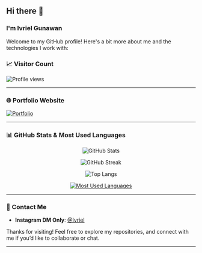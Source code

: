 ## Hi there 👋

### I'm Ivriel Gunawan

Welcome to my GitHub profile! Here's a bit more about me and the technologies I work with:

### 📈 Visitor Count
<p>
  <img src="https://komarev.com/ghpvc/?username=Ivriel&label=Profile%20views&color=0e75b6&style=flat" alt="Profile views" />
</p>

---

### 🌐 Portfolio Website
<p align="left">
  <a href="https://www.ivriel.my.id" target="_blank">
    <img src="https://img.shields.io/badge/My%20Portfolio-FF5722?style=for-the-badge&logo=google-chrome&logoColor=white" alt="Portfolio"/>
  </a>
</p>

---

### 📊 GitHub Stats & Most Used Languages

<p align="center">
  <img src="https://github-readme-stats.vercel.app/api?username=Ivriel&show_icons=true&theme=radical" alt="GitHub Stats" />
</p>

<p align="center">
  <img src="https://github-readme-streak-stats.herokuapp.com/?user=Ivriel&theme=dark&hide_border=false" alt="GitHub Streak"/>
</p>

<p align="center">
  <img src="https://github-readme-stats.vercel.app/api/top-langs/?username=Ivriel&layout=compact&theme=blue-green" alt="Top Langs"/>
</p>

<p align="center">
  <a href="https://github.com/Ivriel">
    <img src="https://github-profile-summary-cards.vercel.app/api/cards/repos-per-language?username=Ivriel&theme=github_dark" alt="Most Used Languages"/>
  </a>
</p>

---

### 📱 **Contact Me**

- **Instagram DM Only**: [@Ivriel](https://www.instagram.com/Ivriel)
  
Thanks for visiting! Feel free to explore my repositories, and connect with me if you’d like to collaborate or chat.

---
